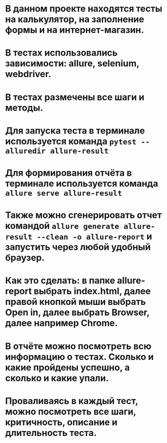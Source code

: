 # В данном проекте находятся тесты на калькулятор, на заполнение формы и на интернет-магазин. 
# В тестах использовались зависимости: allure, selenium, webdriver.
# В тестах размечены все шаги и методы. 
# Для запуска теста в терминале используется команда `pytest --alluredir allure-result`
# Для формирования отчёта в терминале используется команда `allure serve allure-result`
# Также можно сгенерировать отчет командой `allure generate allure-result --clean -o allure-report` и запустить через любой удобный браузер.
# Как это сделать: в папке allure-report выбрать index.html, далее правой кнопкой мыши выбрать Open in, далее выбрать Browser, далее например Chrome.   
# В отчёте можно посмотреть всю информацию о тестах. Сколько и какие пройдены успешно, а сколько и какие упали.
# Проваливаясь в каждый тест, можно посмотреть все шаги, критичность, описание и длительность теста.
